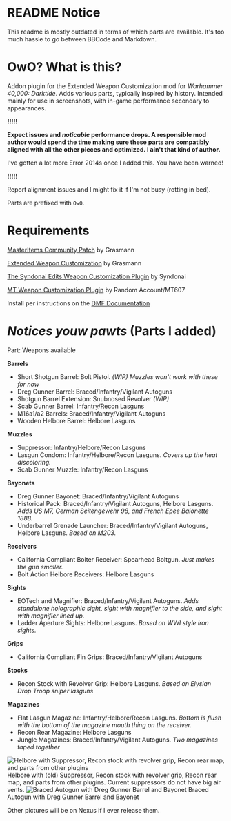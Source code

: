 # README Notice
This readme is mostly outdated in terms of which parts are available. It's too much hassle to go between BBCode and Markdown.

# OwO? What is this?
Addon plugin for the Extended Weapon Customization mod for *Warhammer 40,000: Darktide*. Adds various parts, typically inspired by history. Intended mainly for use in screenshots, with in-game performance secondary to appearances. 

**!!!!!**

**Expect issues and _noticable_ performance drops. A responsible mod author would spend the time making sure these parts are compatibly aligned with all the other pieces and optimized. I ain't that kind of author.**

I've gotten a lot more Error 2014s once I added this. You have been warned!

**!!!!!**

Report alignment issues and I might fix it if I'm not busy (rotting in bed).

Parts are prefixed with `OwO`.

# Requirements
[MasterItems Community Patch](https://www.nexusmods.com/warhammer40kdarktide/mods/409) by Grasmann

[Extended Weapon Customization](https://www.nexusmods.com/warhammer40kdarktide/mods/277) by Grasmann

[The Syndonai Edits Weapon Customization Plugin](https://www.nexusmods.com/warhammer40kdarktide/mods/290) by Syndonai

[MT Weapon Customization Plugin](https://www.nexusmods.com/warhammer40kdarktide/mods/276) by Random Account/MT607

Install per instructions on the [DMF Documentation](https://dmf-docs.darkti.de/#/installing-mods)

# ***Notices youw pawts*** (Parts I added)
Part: Weapons available

**Barrels**
- Short Shotgun Barrel: Bolt Pistol. _(WIP) Muzzles won't work with these for now_
- Dreg Gunner Barrel: Braced/Infantry/Vigilant Autoguns
- Shotgun Barrel Extension: Snubnosed Revolver _(WIP)_
- Scab Gunner Barrel: Infantry/Recon Lasguns
- M16a1/a2 Barrels: Braced/Infantry/Vigilant Autoguns
- Wooden Helbore Barrel: Helbore Lasguns

**Muzzles**
- Suppressor: Infantry/Helbore/Recon Lasguns
- Lasgun Condom: Infantry/Helbore/Recon Lasguns. _Covers up the heat discoloring._
- Scab Gunner Muzzle: Infantry/Recon Lasguns

**Bayonets**
- Dreg Gunner Bayonet: Braced/Infantry/Vigilant Autoguns
- Historical Pack: Braced/Infantry/Vigilant Autoguns, Helbore Lasguns. _Adds US M7, German Seitengewehr 98, and French Epee Baionette 1888._
- Underbarrel Grenade Launcher: Braced/Infantry/Vigilant Autoguns, Helbore Lasguns. _Based on M203._

**Receivers**
- California Compliant Bolter Receiver: Spearhead Boltgun. _Just makes the gun smaller._
- Bolt Action Helbore Receivers: Helbore Lasguns

**Sights**
- EOTech and Magnifier: Braced/Infantry/Vigilant Autoguns. _Adds standalone holographic sight, sight with magnifier to the side, and sight with magnifier lined up._
- Ladder Aperture Sights: Helbore Lasguns. _Based on WWI style iron sights._

**Grips**
- California Compliant Fin Grips: Braced/Infantry/Vigilant Autoguns

**Stocks**
- Recon Stock with Revolver Grip: Helbore Lasguns. _Based on Elysian Drop Troop sniper lasguns_

**Magazines**
- Flat Lasgun Magazine: Infantry/Helbore/Recon Lasguns. _Bottom is flush with the bottom of the magazine mouth thing on the receiver._
- Recon Rear Magazine: Helbore Lasguns
- Jungle Magazines: Braced/Infantry/Vigilant Autoguns. _Two magazines taped together_

![Helbore with Suppressor, Recon stock with revolver grip, Recon rear map, and parts from other plugins](https://imgur.com/QlFc2Ta.png)
Helbore with (old) Suppressor, Recon stock with revolver grip, Recon rear map, and parts from other plugins. Current suppressors do not have big air vents.
![Braced Autogun with Dreg Gunner Barrel and Bayonet](https://imgur.com/jKbqmQt.png)
Braced Autogun with Dreg Gunner Barrel and Bayonet

Other pictures will be on Nexus if I ever release them.
